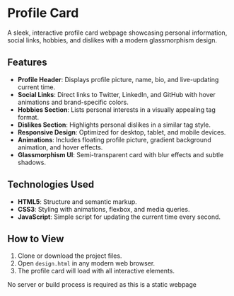 # Profile Card

A sleek, interactive profile card webpage showcasing personal information, social links, hobbies, and dislikes with a modern glassmorphism design.

## Features

- **Profile Header**: Displays profile picture, name, bio, and live-updating current time.
- **Social Links**: Direct links to Twitter, LinkedIn, and GitHub with hover animations and brand-specific colors.
- **Hobbies Section**: Lists personal interests in a visually appealing tag format.
- **Dislikes Section**: Highlights personal dislikes in a similar tag style.
- **Responsive Design**: Optimized for desktop, tablet, and mobile devices.
- **Animations**: Includes floating profile picture, gradient background animation, and hover effects.
- **Glassmorphism UI**: Semi-transparent card with blur effects and subtle shadows.

## Technologies Used

- **HTML5**: Structure and semantic markup.
- **CSS3**: Styling with animations, flexbox, and media queries.
- **JavaScript**: Simple script for updating the current time every second.

## How to View

1. Clone or download the project files.
2. Open `design.html` in any modern web browser.
3. The profile card will load with all interactive elements.

No server or build process is required as this is a static webpage